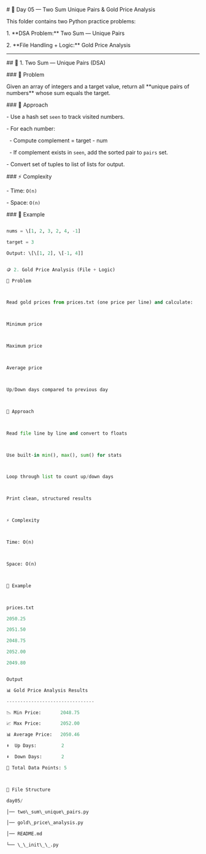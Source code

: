 \# 🐍 Day 05 — Two Sum Unique Pairs \& Gold Price Analysis



This folder contains two Python practice problems:

1\. \*\*DSA Problem:\*\* Two Sum — Unique Pairs  

2\. \*\*File Handling + Logic:\*\* Gold Price Analysis



---



\## 🧮 1. Two Sum — Unique Pairs (DSA)



\### 📌 Problem

Given an array of integers and a target value, return all \*\*unique pairs of numbers\*\* whose sum equals the target.



\### 🧠 Approach

\- Use a hash set `seen` to track visited numbers.

\- For each number:

&nbsp; - Compute complement = target - num

&nbsp; - If complement exists in `seen`, add the sorted pair to `pairs` set.

\- Convert set of tuples to list of lists for output.



\### ⚡ Complexity

\- Time: `O(n)`

\- Space: `O(n)`



\### 🧪 Example

```python

nums = \[1, 2, 3, 2, 4, -1]

target = 3

Output: \[\[1, 2], \[-1, 4]]


🪙 2. Gold Price Analysis (File + Logic)

📌 Problem



Read gold prices from prices.txt (one price per line) and calculate:



Minimum price



Maximum price



Average price



Up/Down days compared to previous day



🧠 Approach



Read file line by line and convert to floats



Use built-in min(), max(), sum() for stats



Loop through list to count up/down days



Print clean, structured results



⚡ Complexity



Time: O(n)



Space: O(n)



🧪 Example



prices.txt

2050.25

2051.50

2048.75

2052.00

2049.80


Output

📊 Gold Price Analysis Results

--------------------------------

📉 Min Price:       2048.75

📈 Max Price:       2052.00

📊 Average Price:   2050.46

⬆️  Up Days:         2

⬇️  Down Days:       2

🧮 Total Data Points: 5



🧰 File Structure

day05/

│── two\_sum\_unique\_pairs.py

│── gold\_price\_analysis.py

│── README.md

└── \_\_init\_\_.py

